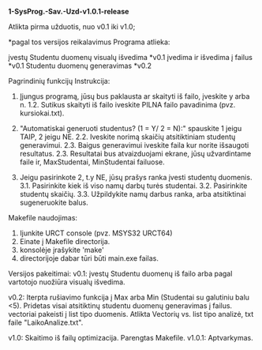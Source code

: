 **1-SysProg.-Sav.-Uzd-v1.0.1-release**

Atlikta pirma užduotis, nuo v0.1 iki v1.0;

*pagal tos versijos reikalavimus
Programa atlieka:

įvestų Studentu duomenų visualų išvedima *v0.1
įvedima ir išvedima į failus *v0.1
Studentu duomenų generavimas *v0.2

Pagrindinių funkcijų Instrukcija:
1. Įjungus programą, jūsų bus paklausta ar skaityti iš failo, įveskite y arba n.
1.2. Sutikus skaityti iš failo iveskite PILNA failo pavadinima (pvz. kursiokai.txt).

2. "Automatiskai generuoti studentus? (1 = Y/ 2 = N):" spauskite 1 jeigu TAIP, 2 jeigu NE.
2.2. Iveskite norimą skaičių atsitiktiniam studentų generavimui.
2.3. Baigus generavimui iveskite faila kur norite išsaugoti resultatus.
2.3. Resultatai bus atvaizduojami ekrane, jūsų užvardintame faile ir, MaxStudentai, MinStudentai failuose.

3. Jeigu pasirinkote 2, t.y NE, jūsų prašys ranka įvesti studentų duomenis.
3.1. Pasirinkite kiek iš viso namų darbų turės studentai.
3.2. Pasirinkite studentų skaičių.
3.3. Užpildykite namų darbus ranka, arba atsitiktinai sugeneruokite balus.

Makefile naudojimas:
1. Ijunkite URCT console (pvz. MSYS32 URCT64)
2. Einate į Makefile directorija.
3. konsolėje įrašykite 'make'
4. directorijoje dabar tūri būti main.exe failas.

Versijos pakeitimai:
v0.1:
įvestų Studentu duomenų iš failo arba pagal vartotojo nuožiūra visualų išvedima.

v0.2:
Iterpta rušiavimo funkcija į Max arba Min (Studentai su galutiniu balu <5).
Pridetas visai atsitiktinų studentu duomenų generavimas į failus.
vectoriai pakeisti į list tipo duomenis.
Atlikta Vectorių vs. list tipo analizė, txt faile "LaikoAnalize.txt".

v1.0: 
Skaitimo iš failų optimizacija.
Parengtas Makefile.
v1.0.1:
Aptvarkymas.




